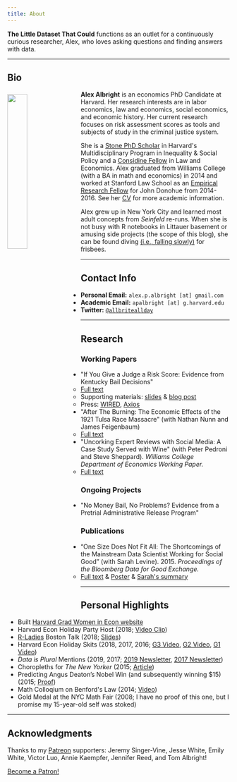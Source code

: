 ```yaml
---
title: About
---
```


**The Little Dataset That Could** functions as an outlet for a continuously curious researcher, Alex, who loves asking questions and finding answers with data. 

---

## Bio

<img src="/./about_files/headshot2.png" style="float: left; margin-right: 15px; margin-top: 8px" alt="" width="30%" height="30%" /> 

**Alex Albright** is an economics PhD Candidate at Harvard. Her research interests are in labor economics, law and economics, social economics, and economic history. Her current research focuses on risk assessment scores as tools and subjects of study in the criminal justice system. 

She is a [Stone PhD Scholar](https://inequality.hks.harvard.edu/fellowship-awards) in Harvard's Multidisciplinary Program in Inequality & Social Policy and a [Considine Fellow](http://www.law.harvard.edu/programs/olin_center/fellowships.php) in Law and Economics. Alex graduated from Williams College (with a BA in math and economics) in 2014 and worked at Stanford Law School as an [Empirical Research Fellow](https://law.stanford.edu/empirical-research-fellowship/) for John Donohue from 2014-2016. See her [CV](/about_files/alex-albright-cv.pdf) for more academic information.

Alex grew up in New York City and learned most adult concepts from *Seinfeld* re-runs. When she is not busy with R notebooks in Littauer basement or amusing side projects (the scope of this blog), she can be found diving [(i.e., falling slowly)](https://www.youtube.com/watch?v=XKgPbg8epUg&feature=youtu.be&t=13s) for frisbees.

---

## Contact Info

- **Personal Email:** `alex.p.albright [at] gmail.com`
- **Academic Email:** `apalbright [at] g.harvard.edu`
- **Twitter:** [`@allbriteallday`](https://twitter.com/AllbriteAllday)

---

## Research

### Working Papers

- "If You Give a Judge a Risk Score: Evidence from Kentucky Bail Decisions"
    - [Full text](/about_files/albright_judge_score.pdf)
    - Supporting materials: [slides](/about_files/slides/ecineq_19.pdf) & [blog post](https://thelittledataset.com/2019/07/15/if-you-give-a-judge-a-risk-score/)
    - Press: [WIRED](https://www.wired.com/story/algorithms-shouldve-made-courts-more-fair-what-went-wrong/), [Axios](https://www.axios.com/ai-automation-bias-trust-62ee0445-1fda-4143-b3d8-7d7ee8e328f6.html)
- "After The Burning: The Economic Effects of the 1921 Tulsa Race Massacre" (with Nathan Nunn and James Feigenbaum)
    - [Full text](https://scholar.harvard.edu/files/nunn/files/tulsa.pdf)
- "Uncorking Expert Reviews with Social Media: A Case Study Served with Wine" (with Peter Pedroni and Steve Sheppard). *Williams College Department of Economics Working Paper.*
    - [Full text](https://web.williams.edu/Economics/wp/UncorkingExpertReviews.pdf)

### Ongoing Projects

- "No Money Bail, No Problems? Evidence from a Pretrial Administrative Release Program"

### Publications

- “One Size Does Not Fit All: The Shortcomings of the Mainstream Data Scientist Working for Social Good” (with Sarah Levine). 2015. *Proceedings of the Bloomberg Data for Good Exchange.*
    - [Full text](/about_files/levine_albright.pdf) & [Poster](/about_files/levine_albright_poster.pdf) & [Sarah's summary](http://www.sarahmakesmaps.com/blog/2016/3/one-size-does-not-fit-all)

---

## Personal Highlights

- Built [Harvard Grad Women in Econ website](https://harvardgwe.com/)
- Harvard Econ Holiday Party Host (2018; [Video Clip](https://twitter.com/AllbriteAllday/status/1071169713101778944))
- [R-Ladies](https://rladies.org/) Boston Talk (2018; [Slides](/about_files/slides/Albright_rladies.pdf))
- Harvard Econ Holiday Skits (2018, 2017, 2016; [G3 Video](https://www.youtube.com/watch?v=5t-kS3l0Wlo), [G2 Video](https://www.youtube.com/watch?v=xU0NAKqRoY4&t=338s), [G1 Video](https://www.youtube.com/watch?v=SW0vVQQZ0TE))
- *Data is Plural* Mentions (2019, 2017; [2019 Newsletter](https://tinyletter.com/data-is-plural/letters/data-is-plural-2019-02-20-edition), [2017 Newsletter](https://tinyletter.com/data-is-plural/letters/data-is-plural-2017-11-08-edition))
- Choropleths for *The New Yorker* (2015; [Article](https://www.newyorker.com/culture/culture-desk/which-u-s-state-performs-best-in-the-new-yorker-caption-contest))
- Predicting Angus Deaton’s Nobel Win (and subsequently winning $15) (2015; [Proof](/about_files/venmogrant.png))
- Math Colloqium on Benford's Law (2014; [Video](https://www.youtube.com/watch?v=YIQOvAqFFLo)) 
- Gold Medal at the NYC Math Fair (2008; I have no proof of this one, but I promise my 15-year-old self was stoked) 

---

## Acknowledgments

Thanks to my [Patreon](https://www.patreon.com/allbriteallday) supporters: Jeremy Singer-Vine, Jesse White, Emily White, Victor Luo, Annie Kaempfer, Jennifer Reed, and Tom Albright!

<a href="https://www.patreon.com/bePatron?u=13177541" data-patreon-widget-type="become-patron-button">Become a Patron!</a><script async src="https://c6.patreon.com/becomePatronButton.bundle.js"></script>
